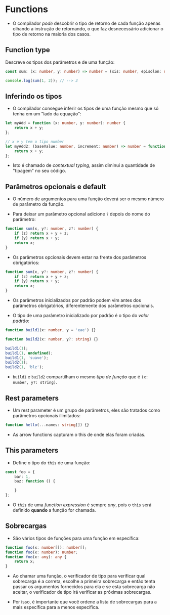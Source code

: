 # Functions

- O compilador *pode* descobrir o tipo de retorno de cada função apenas olhando a instrução de retornando, o que faz desnecessário adicionar o tipo de retorno na maioria dos casos.

## Function type

Descreve os tipos dos parâmetros e de uma função:

```ts
const sum: (x: number, y: number) => number = (xis: number, episolon: number) => xis + episolon;

console.log(sum(1, 2)); // --> 3
```

## Inferindo os tipos

- O compilador consegue inferir os tipos de uma função mesmo que só tenha em um "lado da equação":

```ts
let myAdd = function (x: number, y: number): number {
    return x + y;
};

// x e y tem o tipo number
let myAdd2: (baseValue: number, increment: number) => number = function (x, y) {
    return x + y;
};
```

- Isto é chamado de *contextual typing*, assim diminui a quantidade de "tipagem" no seu código.

## Parâmetros opcionais e default

- O número de argumentos para uma função deverá ser o mesmo número de parâmetro da função.

- Para deixar um parâmetro opcional adicione `?` depois do nome do parâmetro:

```ts
function sum(x, y?: number, z?: number) {
    if (z) return x + y + z;
    if (y) return x + y;
    return x;
}
```

- Os parâmetros opcionais devem estar na frente dos parâmetros obrigatórios:

```ts
function sum(x, y?: number, z?: number) {
    if (z) return x + y + z;
    if (y) return x + y;
    return x;
}
```

- Os parâmetros inicializados por padrão podem vim antes dos parâmetros obrigatórios, diferentemente dos parâmetros opcionais.

- O tipo de uma parâmetro inicializado por padrão é o tipo do *valor padrão*:

```ts
function build1(x: number, y = 'eae') {}

function build2(x: number, y?: string) {}

build1(1);
build1(1, undefined);
build1(1, 'suave');
build2(1);
build2(1, 'blz');
```

- `build1` e `build2` compartilham o mesmo *tipo de função* que é `(x: number, y?: string)`.

## Rest parameters

- Um rest parameter é um grupo de parâmetros, eles são tratados como parâmetros opcionais ilimitados:

```ts
function hello(...names: string[]) {}
```

- As arrow functions capturam o this de onde elas foram criadas.

## This parameters

- Define o tipo do `this` de uma função:

```ts
const foo = {
    bar: 1,
    baz: function () {

    }
};
```

- O `this` de uma *function expression* é sempre *any*, pois o `this` será definido **quando** a função for chamada.

## Sobrecargas

- São vários tipos de funções para uma função em específica:

```ts
function foo(x: number[]): number[];
function foo(x: number): number;
function foo(x: any): any {
    return x;
}
```

- Ao chamar uma função, o verificador de tipo para verificar qual sobrecarga é a
correta, escolhe a primeira sobrecarga e então tenta passar os argumentos 
fornecidos para ela e se esta sobrecarga não aceitar, o verificador de tipo irá 
verificar as próximas sobrecargas.

- Por isso, é importante que você ordene a lista de sobrecargas para a mais 
específica para a menos específica.